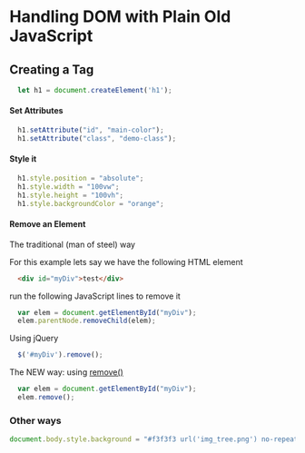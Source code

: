 # Handling DOM with Plain Old JavaScript

## Creating a Tag
```js
  let h1 = document.createElement('h1');
```

#### Set Attributes
```js
  h1.setAttribute("id", "main-color");
  h1.setAttribute("class", "demo-class");
```

#### Style it
```js
  h1.style.position = "absolute";
  h1.style.width = "100vw";
  h1.style.height = "100vh";
  h1.style.backgroundColor = "orange";
```

#### Remove an Element
The traditional (man of steel) way

For this example lets say we have the following HTML element
```HTML
  <div id="myDiv">test</div>
```
run the following JavaScript lines to remove it
```js
  var elem = document.getElementById("myDiv");
  elem.parentNode.removeChild(elem);
```

Using jQuery
```js
  $('#myDiv').remove();
```

The NEW way: using [remove()](https://www.w3schools.com/jsref/met_select_remove.asp)
```js
  var elem = document.getElementById("myDiv");
  elem.remove();
```

### Other ways
```js
document.body.style.background = "#f3f3f3 url('img_tree.png') no-repeat right top";
```
